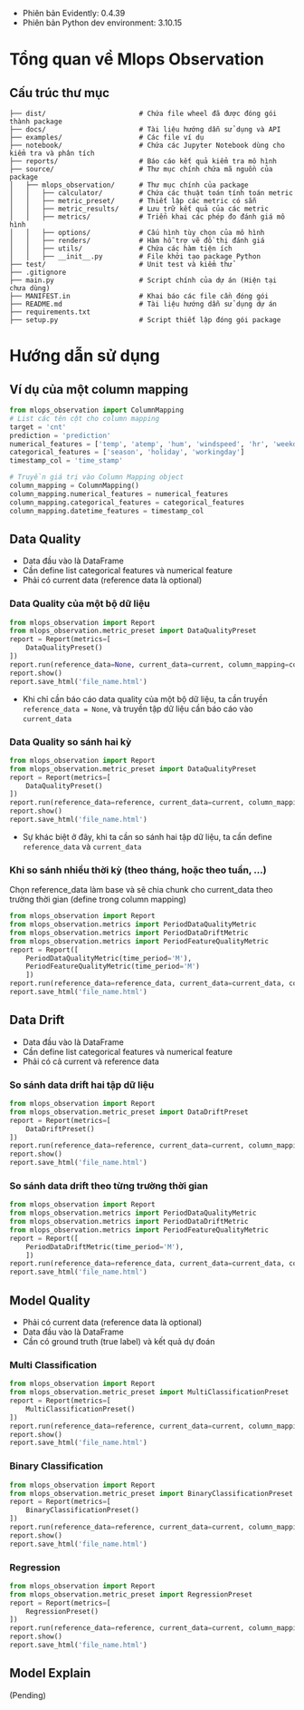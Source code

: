 - Phiên bản Evidently: 0.4.39
- Phiên bản Python dev environment: 3.10.15


# Tổng quan về Mlops Observation

## Cấu trúc thư mục

```
├── dist/                       # Chứa file wheel đã được đóng gói thành package
├── docs/                       # Tài liệu hướng dẫn sử dụng và API
├── examples/                   # Các file ví dụ
├── notebook/                   # Chứa các Jupyter Notebook dùng cho kiểm tra và phân tích
├── reports/                    # Báo cáo kết quả kiểm tra mô hình
├── source/                     # Thư mục chính chứa mã nguồn của package
│   ├── mlops_observation/      # Thư mục chính của package
│   │   ├── calculator/         # Chứa các thuật toán tính toán metric
│   │   ├── metric_preset/      # Thiết lập các metric có sẵn
│   │   ├── metric_results/     # Lưu trữ kết quả của các metric
│   │   ├── metrics/            # Triển khai các phép đo đánh giá mô hình
│   │   ├── options/            # Cấu hình tùy chọn của mô hình
│   │   ├── renders/            # Hàm hỗ trợ vẽ đồ thị đánh giá
│   │   ├── utils/              # Chứa các hàm tiện ích
│   │   ├── __init__.py         # File khởi tạo package Python
├── test/                       # Unit test và kiểm thử
├── .gitignore
├── main.py                     # Script chính của dự án (Hiện tại chưa dùng)
├── MANIFEST.in                 # Khai báo các file cần đóng gói
├── README.md                   # Tài liệu hướng dẫn sử dụng dự án
├── requirements.txt
├── setup.py                    # Script thiết lập đóng gói package
```
# Hướng dẫn sử dụng
## Ví dụ của một column mapping
```python
from mlops_observation import ColumnMapping
# List các tên cột cho column mapping
target = 'cnt'
prediction = 'prediction'
numerical_features = ['temp', 'atemp', 'hum', 'windspeed', 'hr', 'weekday']
categorical_features = ['season', 'holiday', 'workingday']
timestamp_col = 'time_stamp'

# Truyền giá trị vào Column Mapping object
column_mapping = ColumnMapping()
column_mapping.numerical_features = numerical_features
column_mapping.categorical_features = categorical_features
column_mapping.datetime_features = timestamp_col
```

## Data Quality
- Data đầu vào là DataFrame
- Cần define list categorical features và numerical feature
- Phải có current data (reference data là optional)
### Data Quality của một bộ dữ liệu
```python
from mlops_observation import Report
from mlops_observation.metric_preset import DataQualityPreset
report = Report(metrics=[
    DataQualityPreset()
])
report.run(reference_data=None, current_data=current, column_mapping=column_mapping)
report.show()
report.save_html('file_name.html')
```
- Khi chỉ cần báo cáo data quality của một bộ dữ liệu, ta cần truyền `reference_data = None`, và truyền tập dữ liệu cần báo cáo vào `current_data`
### Data Quality so sánh hai kỳ
```python
from mlops_observation import Report
from mlops_observation.metric_preset import DataQualityPreset
report = Report(metrics=[
    DataQualityPreset()
])
report.run(reference_data=reference, current_data=current, column_mapping=column_mapping)
report.show()
report.save_html('file_name.html')
```
- Sự khác biệt ở đây, khi ta cần so sánh hai tập dữ liệu, ta cần define `reference_data` và `current_data`

### Khi so sánh nhiều thời kỳ (theo tháng, hoặc theo tuần, ...)
Chọn reference_data làm base và sẽ chia chunk cho current_data theo trường thời gian (define trong column mapping)

```python
from mlops_observation import Report
from mlops_observation.metrics import PeriodDataQualityMetric
from mlops_observation.metrics import PeriodDataDriftMetric
from mlops_observation.metrics import PeriodFeatureQualityMetric
report = Report([
    PeriodDataQualityMetric(time_period='M'),
    PeriodFeatureQualityMetric(time_period='M')
    ])
report.run(reference_data=reference_data, current_data=current_data, column_mapping=column_mapping)
report.save_html('file_name.html')
```

## Data Drift 
- Data đầu vào là DataFrame
- Cần define list categorical features và numerical feature
- Phải có cả current và reference data

### So sánh data drift hai tập dữ liệu
```python
from mlops_observation import Report
from mlops_observation.metric_preset import DataDriftPreset
report = Report(metrics=[
    DataDriftPreset()
])
report.run(reference_data=reference, current_data=current, column_mapping=column_mapping)
report.show()
report.save_html('file_name.html')
```

### So sánh data drift theo từng trường thời gian
```python
from mlops_observation import Report
from mlops_observation.metrics import PeriodDataQualityMetric
from mlops_observation.metrics import PeriodDataDriftMetric
from mlops_observation.metrics import PeriodFeatureQualityMetric
report = Report([
    PeriodDataDriftMetric(time_period='M'),
    ])
report.run(reference_data=reference_data, current_data=current_data, column_mapping=column_mapping)
report.save_html('file_name.html')
```


## Model Quality 
- Phải có current data (reference data là optional)
- Data đầu vào là DataFrame
- Cần có ground truth (true label) và kết quả dự đoán
### Multi Classification
```python
from mlops_observation import Report
from mlops_observation.metric_preset import MultiClassificationPreset
report = Report(metrics=[
    MultiClassificationPreset()
])
report.run(reference_data=reference, current_data=current, column_mapping=column_mapping)
report.show()
report.save_html('file_name.html')
```
### Binary Classification
```python
from mlops_observation import Report
from mlops_observation.metric_preset import BinaryClassificationPreset
report = Report(metrics=[
    BinaryClassificationPreset()
])
report.run(reference_data=reference, current_data=current, column_mapping=column_mapping)
report.show()
report.save_html('file_name.html')
```
### Regression
```python
from mlops_observation import Report
from mlops_observation.metric_preset import RegressionPreset
report = Report(metrics=[
    RegressionPreset()
])
report.run(reference_data=reference, current_data=current, column_mapping=column_mapping)
report.show()
report.save_html('file_name.html')
```

## Model Explain
(Pending)

